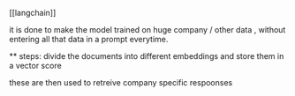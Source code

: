 [[langchain]]

it is done to make the model trained on huge company / other data , without entering all that data in a prompt everytime.

** steps:
divide the documents into different embeddings and store them in a vector score

these are then used to retreive company specific respoonses